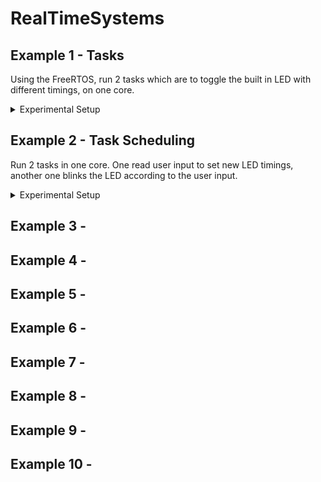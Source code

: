 # RealTimeSystems

## Example 1 - Tasks

Using the FreeRTOS, run 2 tasks which are to toggle the built in LED with different timings, on one core.

<details>
<summary>Experimental Setup</summary>
<img src="https://github.com/mlhakimz/RealTimeSystems/blob/main/Example%201/Example1_Setup.jpg">
</details>

## Example 2 - Task Scheduling

Run 2 tasks in one core. One read user input to set new LED timings, another one blinks the LED according to the user input.

<details>
<summary>Experimental Setup</summary>
<img src="https://github.com/mlhakimz/RealTimeSystems/blob/main/Example%202/Example2_Setup.jpg">
</details>

## Example 3 - 

## Example 4 - 

## Example 5 - 

## Example 6 - 

## Example 7 - 

## Example 8 - 

## Example 9 - 

## Example 10 - 
